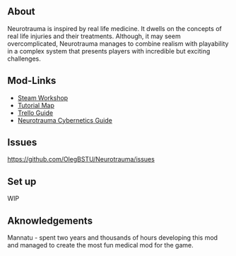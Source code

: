 ## About
Neurotrauma is inspired by real life medicine. It dwells on the concepts of real life injuries and their treatments. Although, it may seem overcomplicated, Neurotrauma manages to combine realism with playability in a complex system that presents players with incredible but exciting challenges.

## Mod-Links
* [Steam Workshop](https://steamcommunity.com/sharedfiles/filedetails/?id=3190189044)
* [Tutorial Map](https://steamcommunity.com/sharedfiles/filedetails/?id=2860450711)
* [Trello Guide](https://trello.com/b/cabkctsx/neurotrauma-guide)
* [Neurotrauma Cybernetics Guide](https://steamcommunity.com/sharedfiles/filedetails/?id=2788580908)

## Issues
https://github.com/OlegBSTU/Neurotrauma/issues

## Set up
WIP

## Aknowledgements
Mannatu - spent two years and thousands of hours developing this mod and managed to create the most fun medical mod for the game.